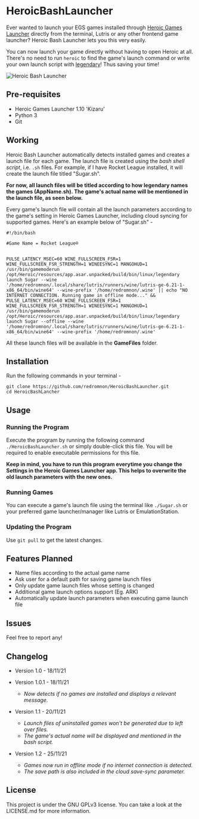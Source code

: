 # HeroicBashLauncher

Ever wanted to launch your EGS games installed through [Heroic Games Launcher](https://github.com/Heroic-Games-Launcher/HeroicGamesLauncher) directly from the terminal, Lutris or any other frontend game launcher?
Heroic Bash Launcher lets you this very easily. 

You can now launch your game directly without having to open Heroic at all. There's no need to run `heroic` to find the game's launch command or write your own launch script with [legendary](https://github.com/derrod/legendary)! Thus saving your time!


![Heroic Bash Launcher](https://user-images.githubusercontent.com/74495920/142615495-a4e5e811-7ee3-41b8-ae80-d6d008820f2a.png)


## Pre-requisites
- Heroic Games Launcher 1.10 'Kizaru'
- Python 3
- Git


## Working

Heroic Bash Launcher automatically detects installed games and creates a launch file for each game. The launch file is created using the *bash shell script*, i.e. `.sh` files. For example, if I have Rocket League installed, it will create the launch file titled "Sugar.sh".

**For now, all launch files will be titled according to how legendary names the games (AppName.sh). The game's actual name will be mentioned in the launch file, as seen below.**

Every game's launch file will contain all the launch parameters according to the game's setting in Heroic Games Launcher, including cloud syncing for supported games. Here's an example below of "Sugar.sh" -

```
#!/bin/bash

#Game Name = Rocket League®


PULSE_LATENCY_MSEC=60 WINE_FULLSCREEN_FSR=1 WINE_FULLSCREEN_FSR_STRENGTH=1 WINEESYNC=1 MANGOHUD=1 /usr/bin/gamemoderun /opt/Heroic/resources/app.asar.unpacked/build/bin/linux/legendary launch Sugar --wine '/home/redromnon/.local/share/lutris/runners/wine/lutris-ge-6.21-1-x86_64/bin/wine64' --wine-prefix '/home/redromnon/.wine' || echo "NO INTERNET CONNECTION. Running game in offline mode..." && PULSE_LATENCY_MSEC=60 WINE_FULLSCREEN_FSR=1 WINE_FULLSCREEN_FSR_STRENGTH=1 WINEESYNC=1 MANGOHUD=1 /usr/bin/gamemoderun /opt/Heroic/resources/app.asar.unpacked/build/bin/linux/legendary launch Sugar --offline --wine '/home/redromnon/.local/share/lutris/runners/wine/lutris-ge-6.21-1-x86_64/bin/wine64' --wine-prefix '/home/redromnon/.wine'
```

All these launch files will be available in the **GameFiles** folder. 


## Installation
Run the following commands in your terminal -
```
git clone https://github.com/redromnon/HeroicBashLauncher.git
cd HeroicBashLancher
```

## Usage

### Running the Program
Execute the program by running the following command `./HeroicBashLauncher.sh` or simply double-click this file. 
You will be required to enable executable permissions for this file.

**Keep in mind, you have to run this program everytime you change the Settings in the Heroic Games Launcher app. This helps to overwrite the old launch parameters with the new ones.**


### Running Games
You can execute a game's launch file using the terminal like ```./Sugar.sh``` or your preferred game launcher/manager like Lutris or EmulationStation.


### Updating the Program
Use `git pull` to get the latest changes.


## Features Planned

- Name files according to the actual game name
- Ask user for a default path for saving game launch files
- Only update game launch files whose setting is changed
- Additional game launch options support (Eg. ARK)
- Automatically update launch parameters when executing game launch file


## Issues
Feel free to report any!


## Changelog

- Version 1.0 - 18/11/21
- Version 1.0.1 - 18/11/21

  - *Now detects if no games are installed and displays a relevant message.*  

- Version 1.1 - 20/11/21

  - *Launch files of uninstalled games won't be generated due to left over files.* 
  - *The game's actual name will be displayed and mentioned in the bash script.*

- Version 1.2 - 25/11/21

  - *Games now run in offline mode if no internet connection is detected.* 
  - *The save path is also included in the cloud save-sync parameter.* 


## License
This project is under the GNU GPLv3 license. You can take a look at the LICENSE.md for more information.

